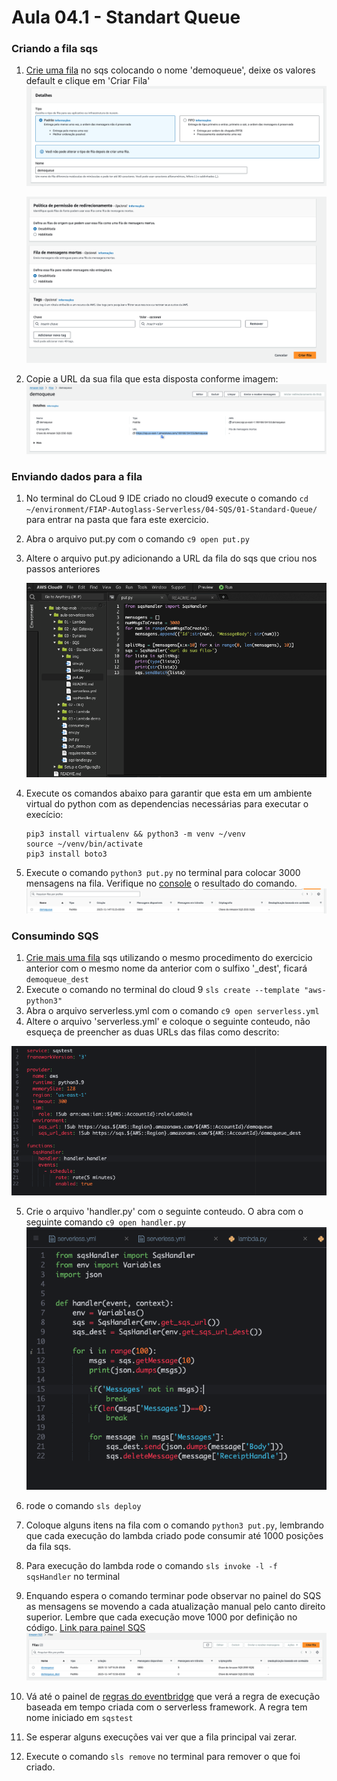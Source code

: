 # Aula 04.1 - Standart Queue

### Criando a fila sqs

1. [Crie uma fila](https://us-east-1.console.aws.amazon.com/sqs/v3/home?region=us-east-1#/create-queue) no sqs colocando o nome 'demoqueue', deixe os valores default e clique em 'Criar Fila'
    ![img/sqs01.png](img/sqs01.png)

    ![img/sqs01.png](img/sqs03.png)

2. Copie a URL da sua fila que esta disposta conforme imagem:
    ![](img/sqs02.png)

### Enviando dados para a fila

1. No terminal do CLoud 9 IDE criado no cloud9 execute o comando `cd ~/environment/FIAP-Autoglass-Serverless/04-SQS/01-Standard-Queue/` para entrar na pasta que fara este exercicio.
2. Abra o arquivo put.py com o comando `c9 open put.py`
3. Altere o arquivo put.py adicionando a URL da fila do sqs que criou nos passos anteriores

    ![img/sendtoqueue01.png](img/sendtoqueue01.png)

3. Execute os comandos abaixo para garantir que esta em um ambiente virtual do python com as dependencias necessárias para executar o execício:

   ``` shell
   pip3 install virtualenv && python3 -m venv ~/venv
   source ~/venv/bin/activate
   pip3 install boto3
   ```

4. Execute o comando `python3 put.py` no terminal para colocar 3000 mensagens na fila. Verifique no [console](https://us-east-1.console.aws.amazon.com/sqs/v3/home?region=us-east-1#/queues) o resultado do comando.
![alt](img/sendtoqueue02.png)

### Consumindo SQS

1. [Crie mais uma fila](https://us-east-1.console.aws.amazon.com/sqs/v3/home?region=us-east-1#/create-queue) sqs utilizando o mesmo procedimento do exercicio anterior com o mesmo nome da anterior com o sulfixo '_dest', ficará `demoqueue_dest`
2. Execute o comando no terminal do cloud 9 `sls create --template "aws-python3"`
3. Abra o arquivo serverless.yml com o comando `c9 open serverless.yml`
4. Altere o arquivo 'serverless.yml' e coloque o seguinte conteudo, não esqueça de preencher as duas URLs das filas como descrito:

![img/lambda-01.png](img/lambda-01.png)

5. Crie o arquivo 'handler.py' com o seguinte conteudo. O abra com o seguinte comando `c9 open handler.py`
![img/lambda-02.png](img/lambda-02.png)
7. rode o comando `sls deploy`
8. Coloque alguns itens na fila com o comando `python3 put.py`, lembrando que cada execução do lambda criado pode consumir até 1000 posições da fila sqs.
9. Para execução do lambda rode o comando `sls invoke -l -f sqsHandler` no terminal
10. Enquando espera o comando terminar pode observar no painel do SQS as mensagens se movendo a cada atualização manual pelo canto direito superior. Lembre que cada execução move 1000 por definição no código. [Link para painel SQS](https://console.aws.amazon.com/sqs/v2/home?region=us-east-1#/queues)
    ![alt](img/lambda-02-1.png)
11. Vá até o painel de [regras do eventbridge](https://us-east-1.console.aws.amazon.com/events/home?region=us-east-1#/rules) que verá a regra de execução baseada em tempo criada com o serverless framework. A regra tem nome iniciado em `sqstest`

12. Se esperar alguns execuções vai ver que a fila principal vai zerar.
13. Execute o comando `sls remove` no terminal para remover o que foi criado.
